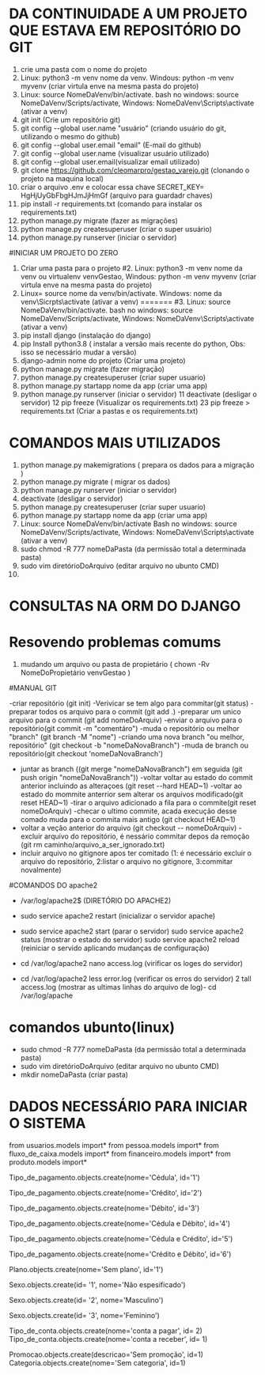 # DA CONTINUIDADE A UM PROJETO QUE ESTAVA EM REPOSITÓRIO DO GIT



1. crie uma pasta com o nome do projeto
2. Linux:  python3 -m  venv  nome da venv.   Windous: python -m venv myvenv (criar virtula enve na mesma pasta do projeto)
3. Linux: source NomeDaVenv/bin/activate.
    bash no windows: source NomeDaVenv/Scripts/activate,
    Windows: NomeDaVenv\Scripts\activate (ativar a venv)
4. git init (Crie um repositório git)
5. git config --global user.name "usuário" (criando usuário do git, utilizando o mesmo do github)
6. git config --global user.email "email" (E-mail do github)
7. git config --global user.name (visualizar usuário utilizado)
8. git config --global user.email(visualizar email utilizado)
9. git clone  https://github.com/cleomarpro/gestao_varejo.git (clonando o projeto na maquina local)
10. criar o arquivo .env e colocar essa chave SECRET_KEY= HgHjUyGbFbgHJmJjHmGf (arquivo para guardadr chaves)
11. pip install -r requirements.txt (comando para instalar os  requirements.txt)
10. python manage.py migrate (fazer as migrações)
11.  python manage.py createsuperuser (criar o super usuário)
12. python manage.py runserver (iniciar o servidor)

#INICIAR UM PROJETO DO ZERO

1. Criar uma pasta para o projeto
#2. Linux:  python3 -m  venv  nome da venv ou virtualenv venvGestao,  Windous: python -m venv myvenv (criar virtula enve na mesma pasta do projeto)
3. Linux=  source nome da venv/bin/activate. Windows: nome da venv\Sicrpts\activate (ativar a venv)
=======
#3. Linux: source NomeDaVenv/bin/activate.
    bash no windows: source NomeDaVenv/Scripts/activate,
    Windows: NomeDaVenv\Scripts\activate (ativar a venv)
4. pip install django (instalação do django)
5. pip Install python3.8    ( instalar a versão mais recente do python, Obs: isso se necessário mudar a versão)
6. django-admin nome do projeto (Criar uma projeto)
7. python manage.py migrate (fazer migração)
8. python manage.py createsuperuser (criar super usuario)
9. python manage.py startapp nome da app (criar uma app)
10. python manage.py runserver (iniciar o servidor)
11 deactivate (desligar o servidor)
12 pip freeze (Visualizar os requirements.txt)
23 pip freeze > requirements.txt (Criar a pastas e os requirements.txt)

# COMANDOS MAIS UTILIZADOS

1. python manage.py makemigrations ( prepara os dados para a migração )
2. python manage.py migrate ( migrar os dados)
3. python manage.py runserver (iniciar o servidor)
3. deactivate (desligar o servidor)
4. python manage.py createsuperuser (criar super usuario)
5. python manage.py startapp nome da app (criar uma app)
6. Linux: source NomeDaVenv/bin/activate
    Bash no windows: source NomeDaVenv/Scripts/activate,
    Windows: NomeDaVenv\Scripts\activate (ativar a venv)
7. sudo chmod -R 777 nomeDaPasta (da permissão total a determinada pasta)
8. sudo vim diretórioDoArquivo (editar arquivo no ubunto CMD)
9. 

# CONSULTAS NA ORM DO DJANGO


# Resovendo problemas comums

1. mudando um arquivo ou pasta de propietário ( chown -Rv NomeDoPropietário venvGestao )

#MANUAL GIT

-criar repositório (git init)
-Verivicar se tem algo para commitar(git status)
-preparar todos os arquivo para o commit (git add .)
-preparar um unico arquivo para o commit (git add nomeDoArquiv)
-enviar o arquivo para o repositório(git commit -m "comentáro")
-muda o repositório ou melhor "branch" (git branch -M "nome")
-criando uma nova branch "ou melhor, repositório" (git checkout -b "nomeDaNovaBranch")
-muda de branch ou repositório(git checkout 'nomeDaNovaBranch')
- juntar as branch ((git merge "nomeDaNovaBranch") em seguida (git push origin "nomeDaNovaBranch"))
-voltar voltar au estado do commit anterior incluindo as alteraçoes (git reset --hard HEAD~1)
-voltar ao estado do mommite anterrior sem alterar os arquivos modificado(git reset HEAD~1)
-tirar o arquivo adicionado a fila para o commite(git reset nomeDoArquiv)
-checar o ultimo commite, acada execução desse comado muda para o commita mais antigo (git checkout HEAD~1)
- voltar a veção anterior do arquivo (git checkout -- nomeDoArquiv)
-excluir arquivo do repositório, é nessário commitar depos da remoção (git rm caminho/arquivo_a_ser_ignorado.txt)
- incluir arquivo no gitignore apos ter comitado 
    (1: é necessário excluir o arquivo do repositório, 2:listar o arquivo no gitignore, 3:commitar novalmente)

#COMANDOS DO apache2

- /var/log/apache2$ (DIRETÓRIO DO APACHE2)

- sudo service apache2 restart (inicializar o servidor apache)
- sudo service apache2 start (parar o servidor)
sudo service apache2 status (mostrar o estado do servidor)
sudo service apache2 reload (reiniciar o servido aplicando mudanças de configuração)
- cd /var/log/apache2 nano access.log (virificar os loges do servidor)
- cd /var/log/apache2 less error.log (verificar os erros do servidor)
2 tall access.log (mostrar as ultimas linhas do arquivo de log)- cd /var/log/apache

# comandos ubunto(linux)

- sudo chmod -R 777 nomeDaPasta (da permissão total a determinada pasta)
- sudo vim diretórioDoArquivo (editar arquivo no ubunto CMD)
- mkdir nomeDaPasta (criar pasta)


# DADOS NECESSÁRIO PARA INICIAR O SISTEMA

from usuarios.models import*
from pessoa.models import*
from fluxo_de_caixa.models import*
from financeiro.models import*
from produto.models import*

Tipo_de_pagamento.objects.create(nome='Cédula', id='1') 

Tipo_de_pagamento.objects.create(nome='Crédito', id='2') 

Tipo_de_pagamento.objects.create(nome='Débito', id='3')  

Tipo_de_pagamento.objects.create(nome='Cédula e Débito', id='4')

Tipo_de_pagamento.objects.create(nome='Cédula e Crédito', id='5')

Tipo_de_pagamento.objects.create(nome='Crédito e Débito', id='6')

Plano.objects.create(nome='Sem plano', id='1') 

Sexo.objects.create(id= '1', nome='Não espesificado') 

Sexo.objects.create(id= '2', nome='Masculino')        

Sexo.objects.create(id= '3', nome='Feminino')

Tipo_de_conta.objects.create(nome='conta a pagar', id= 2)   
Tipo_de_conta.objects.create(nome='conta a receber', id= 1)   

Promocao.objects.create(descricao='Sem promoção', id=1)
Categoria.objects.create(nome='Sem categoria', id=1)
